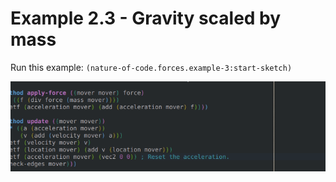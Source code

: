 # Example 2.3 - Gravity scaled by mass

Run this example: `(nature-of-code.forces.example-3:start-sketch)`

![Example 2.3 - Gravity scaled by mass](screenshots/Example%202.3%20-%20Gravity%20scaled%20by%20mass.gif)